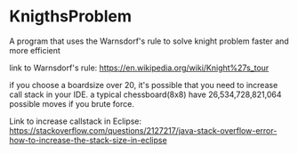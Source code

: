 # KnigthsProblem

A program that uses the Warnsdorf's rule to solve knight problem faster and more efficient

link to Warnsdorf's rule: https://en.wikipedia.org/wiki/Knight%27s_tour

if you choose a boardsize over 20, it's possible that you need to increase call stack in your IDE. a typical chessboard(8x8) have 26,534,728,821,064 possible moves if you brute force.

Link to increase callstack in Eclipse: https://stackoverflow.com/questions/2127217/java-stack-overflow-error-how-to-increase-the-stack-size-in-eclipse
